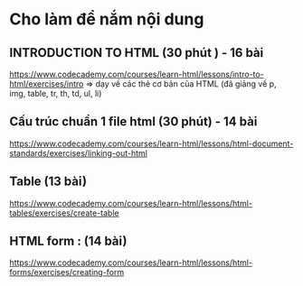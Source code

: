 # Cho làm để nắm nội dung
## INTRODUCTION TO HTML (30 phút ) - 16 bài
https://www.codecademy.com/courses/learn-html/lessons/intro-to-html/exercises/intro
=> dạy về các thẻ cơ bản của HTML
(đã giảng về p, img, table, tr, th, td, ul, li)

## Cấu trúc chuẩn 1 file html (30 phút) - 14 bài
https://www.codecademy.com/courses/learn-html/lessons/html-document-standards/exercises/linking-out-html
## Table (13 bài)
https://www.codecademy.com/courses/learn-html/lessons/html-tables/exercises/create-table

## HTML form : (14 bài)
https://www.codecademy.com/courses/learn-html/lessons/html-forms/exercises/creating-form

